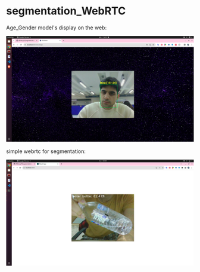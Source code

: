# segmentation_WebRTC


Age_Gender model's display on the web:

![test](agegender.png)

simple webrtc for segmentation:

![test](waterbottle.png)
